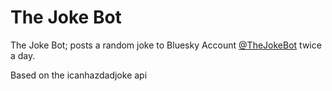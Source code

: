 # The Joke Bot

The Joke Bot; posts a random joke to Bluesky Account [@TheJokeBot](https://bsky.app/profile/thejokebot.bsky.social) twice a day.

Based on the icanhazdadjoke api